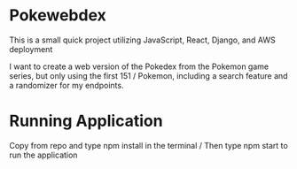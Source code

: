 # Pokewebdex

This is a small quick project utilizing JavaScript, React, Django, and AWS deployment

I want to create a web version of the Pokedex from the Pokemon game series, but only using the first 151 /
Pokemon, including a search feature and a randomizer for my endpoints.

# Running Application
Copy from repo and type npm install in the terminal /
Then type npm start to run the application
